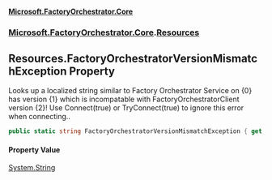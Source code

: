 #### [Microsoft.FactoryOrchestrator.Core](./Microsoft-FactoryOrchestrator-Core.md 'Microsoft.FactoryOrchestrator.Core')
### [Microsoft.FactoryOrchestrator.Core](./Microsoft-FactoryOrchestrator-Core.md 'Microsoft.FactoryOrchestrator.Core').[Resources](./Microsoft-FactoryOrchestrator-Core-Resources.md 'Microsoft.FactoryOrchestrator.Core.Resources')
## Resources.FactoryOrchestratorVersionMismatchException Property
Looks up a localized string similar to Factory Orchestrator Service on {0} has version {1} which is incompatable with FactoryOrchestratorClient version {2}! Use Connect(true) or TryConnect(true) to ignore this error when connecting..  
```csharp
public static string FactoryOrchestratorVersionMismatchException { get; }
```
#### Property Value
[System.String](https://docs.microsoft.com/en-us/dotnet/api/System.String 'System.String')  
